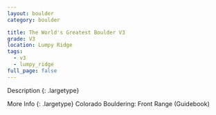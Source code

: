 ```yaml
---
layout: boulder
category: boulder

title: The World's Greatest Boulder V3
grade: V3
location: Lumpy Ridge
tags:
  - v3
  - lumpy_ridge
full_page: false
---
```


Description
{: .largetype}


More Info
{: .largetype}
Colorado Bouldering: Front Range (Guidebook)
